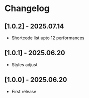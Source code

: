 # Changelog

## [1.0.2] - 2025.07.14
- Shortcode list upto 12 performances

## [1.0.1] - 2025.06.20
- Styles adjust

## [1.0.0] - 2025.06.20
- First release